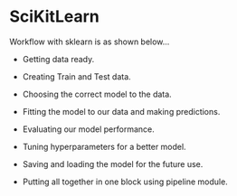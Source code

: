 # SciKitLearn

Workflow with sklearn is as shown below...

* Getting data ready.

* Creating Train and Test data.

* Choosing the correct model to the data.

* Fitting the model to our data and making predictions.

* Evaluating our model performance.

* Tuning hyperparameters for a better model.

* Saving and loading the model for the future use.

* Putting all together in one block using pipeline module.
